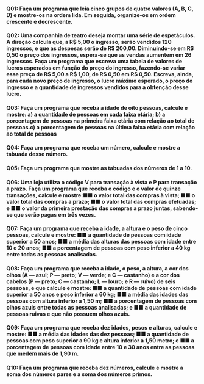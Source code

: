 #### Q01: Faça um programa que leia cinco grupos de quatro valores (A, B, C, D) e mostre-os na ordem lida. Em seguida, organize-os em ordem crescente e decrescente.
#### Q02: Uma companhia de teatro deseja montar uma série de espetáculos. A direção calcula que, a R$ 5,00 o ingresso, serão vendidos 120 ingressos, e que as despesas serão de R$ 200,00. Diminuindo-se em R$ 0,50 o preço dos ingressos, espera-se que as vendas aumentem em 26 ingressos. Faça um programa que escreva uma tabela de valores de lucros esperados em função do preço do ingresso, fazendo-se variar esse preço de R$ 5,00 a R$ 1,00, de R$ 0,50 em R$ 0,50. Escreva, ainda, para cada novo preço de ingresso, o lucro máximo esperado, o preço do ingresso e a quantidade de ingressos vendidos para a obtenção desse lucro.
#### Q03: Faça um programa que receba a idade de oito pessoas, calcule e mostre: a) a quantidade de pessoas em cada faixa etária; b) a porcentagem de pessoas na primeira faixa etária com relação ao total de pessoas.c) a porcentagem de pessoas na última faixa etária com relação ao total de pessoas
#### Q04: Faça um programa que receba um número, calcule e mostre a tabuada desse número.
#### Q05: Faça um programa que mostre as tabuadas dos números de 1 a 10.
#### Q06: Uma loja utiliza o código V para transação à vista e P para transação a prazo. Faça um programa que receba o código e o valor de quinze transações, calcule e mostre:■■ o valor total das compras à vista; ■■ o valor total das compras a prazo; ■■ o valor total das compras efetuadas; e ■■ o valor da primeira prestação das compras a prazo juntas, sabendo-se que serão pagas em três vezes.
#### Q07: Faça um programa que receba a idade, a altura e o peso de cinco pessoas, calcule e mostre: ■■ a quantidade de pessoas com idade superior a 50 anos; ■■ a média das alturas das pessoas com idade entre 10 e 20 anos; ■■ a porcentagem de pessoas com peso inferior a 40 kg entre todas as pessoas analisadas.
#### Q08: Faça um programa que receba a idade, o peso, a altura, a cor dos olhos (A — azul; P — preto; V — verde; e C — castanho) e a cor dos cabelos (P — preto; C — castanho; L — louro; e R — ruivo) de seis pessoas, e que calcule e mostre: ■■ a quantidade de pessoas com idade superior a 50 anos e peso inferior a 60 kg; ■■ a média das idades das pessoas com altura inferior a 1,50 m; ■■ a porcentagem de pessoas com olhos azuis entre todas as pessoas analisadas; e ■■ a quantidade de pessoas ruivas e que não possuem olhos azuis.
#### Q09: Faça um programa que receba dez idades, pesos e alturas, calcule e mostre: ■■ a média das idades das dez pessoas; ■■ a quantidade de pessoas com peso superior a 90 kg e altura inferior a 1,50 metro; e ■■ a porcentagem de pessoas com idade entre 10 e 30 anos entre as pessoas que medem mais de 1,90 m.
#### Q10: Faça um programa que receba dez números, calcule e mostre a soma dos números pares e a soma dos números primos. 

